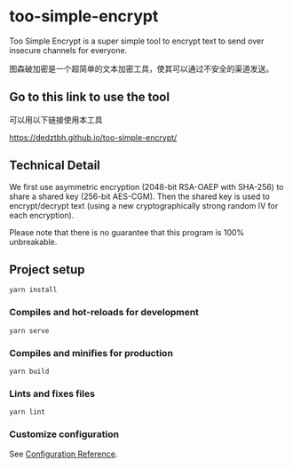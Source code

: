 # too-simple-encrypt

Too Simple Encrypt is a super simple tool to encrypt text to send over insecure channels for everyone.

图森破加密是一个超简单的文本加密工具，使其可以通过不安全的渠道发送。

## Go to this link to use the tool
可以用以下链接使用本工具

https://dedztbh.github.io/too-simple-encrypt/

## Technical Detail

We first use asymmetric encryption (2048-bit RSA-OAEP with SHA-256) to share a shared key (256-bit AES-CGM).
Then the shared key is used to encrypt/decrypt text (using a new cryptographically strong random IV for each encryption).

Please note that there is no guarantee that this program is 100% unbreakable.

## Project setup
```
yarn install
```

### Compiles and hot-reloads for development
```
yarn serve
```

### Compiles and minifies for production
```
yarn build
```

### Lints and fixes files
```
yarn lint
```

### Customize configuration
See [Configuration Reference](https://cli.vuejs.org/config/).
